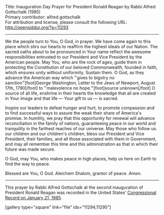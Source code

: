 <html>
<head></head>
<body>
Title: Inauguration Day Prayer for President Ronald Reagan by Rabbi Alfred Gottschalk (1985)<br />
Primary contributor: alfred.gottschalk<br />
For attribution and license, please consult the following URL: <a href="http://opensiddur.org/?p=11293">http://opensiddur.org/?p=11293</a>
<p />
<hr />

<div class="english">

We the people turn to You, O God, in prayer. We have come again to this place which stirs our hearts to reaffirm the highest ideals of our Nation. The sacred oaths about to be pronounced in Your name reflect the awesome responsibilities entrusted to our President and Vice President by the American people. May You, who are the rock of ages, guide them in protecting the Constitution of our beloved Commonwealth, founded in faith, which ensures unity without uniformity. Sustain them. O God, as they advance the American way which ״gives to bigotry no sanction״[foot]George Washington, Letter to the Jews of Newport, August 17th, 1790[/foot] to ״malevolence no hope.״[foot]source unknown[/foot] O source of all life, enshrine in their hearts the knowledge that all are created in Your image and that life — Your gift to us — is sacred.

Inspire our leaders to defeat hunger and hurt, to promote compassion and to find successful ways to assure the weak their share of America's promise. In humility, we pray that this opportunity for renewal will advance reconciliation in the family of nations, guaranteeing peace in our world and tranquility in the farthest reaches of our universe. May those who follow us. our children and our children's children, bless our President and Vice President, their families, and all those associated with them in Government, and may all remember this time and this administration as that in which their future was made secure.

O God, may You, who makes peace in high places, help us here on Earth to find the way to peace.

Blessed are You, O God. Aleichem Shalom, grantor of peace. <em>Amen</em>.

</div>

<hr />

This prayer by Rabbi Alfred Gottschalk at the second inauguration of President Ronald Reagan was recorded in the United States’ <a href="https://archive.org/stream/congressionalrec131aunit#page/n319/mode/2up">Congressional Record on January 21, 1985</a>.

[gallery type="square" link="file" ids="11294,11295"]
</body>
</html>